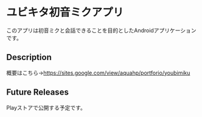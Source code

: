 # ユビキタ初音ミクアプリ
このアプリは初音ミクと会話できることを目的としたAndroidアプリケーションです。

## Description
概要はこちら→https://sites.google.com/view/aquahp/portforio/youbimiku

## Future Releases
Playストアで公開する予定です。


